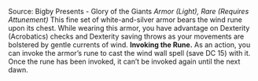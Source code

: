 Source: Bigby Presents - Glory of the Giants
*Armor (Light), Rare (Requires Attunement)*
This fine set of white-and-silver armor bears the wind rune upon its chest.
While wearing this armor, you have advantage on Dexterity (Acrobatics) checks and Dexterity saving throws as your movements are bolstered by gentle currents of wind.
**Invoking the Rune.** As an action, you can invoke the armor’s rune to cast the wind wall spell (save DC 15) with it. Once the rune has been invoked, it can’t be invoked again until the next dawn.
